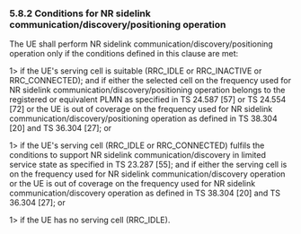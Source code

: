 ### 5.8.2 Conditions for NR sidelink communication/discovery/positioning operation

The UE shall perform NR sidelink communication/discovery/positioning
operation only if the conditions defined in this clause are met:

1\> if the UE\'s serving cell is suitable (RRC_IDLE or RRC_INACTIVE or
RRC_CONNECTED); and if either the selected cell on the frequency used
for NR sidelink communication/discovery/positioning operation belongs to
the registered or equivalent PLMN as specified in TS 24.587 \[57\] or TS
24.554 \[72\] or the UE is out of coverage on the frequency used for NR
sidelink communication/discovery/positioning operation as defined in TS
38.304 \[20\] and TS 36.304 \[27\]; or

1\> if the UE\'s serving cell (RRC_IDLE or RRC_CONNECTED) fulfils the
conditions to support NR sidelink communication/discovery in limited
service state as specified in TS 23.287 \[55\]; and if either the
serving cell is on the frequency used for NR sidelink
communication/discovery operation or the UE is out of coverage on the
frequency used for NR sidelink communication/discovery operation as
defined in TS 38.304 \[20\] and TS 36.304 \[27\]; or

1\> if the UE has no serving cell (RRC_IDLE).